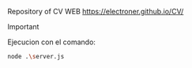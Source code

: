 Repository of CV WEB
https://electroner.github.io/CV/

> [!IMPORTANT]  
> Ejecucion con el comando:
```bash
node .\server.js
```
